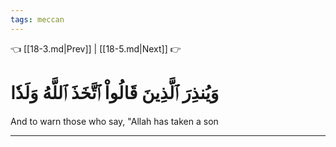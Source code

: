 ```yaml
---
tags: meccan
---
```


👈 [[18-3.md|Prev]] | [[18-5.md|Next]] 👉

# وَيُنذِرَ ٱلَّذِينَ قَالُواْ ٱتَّخَذَ ٱللَّهُ وَلَدٗا

And to warn those who say, "Allah has taken a son

---

